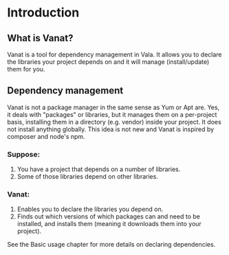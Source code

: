 # Introduction

## What is Vanat?

Vanat is a tool for dependency management in Vala. It allows you to declare the libraries your project depends on and it will manage (install/update) them for you.

## Dependency management

Vanat is not a package manager in the same sense as Yum or Apt are. Yes, it deals with "packages" or libraries, but it manages them on a per-project basis, installing them in a directory (e.g. vendor) inside your project. It does not install anything globally.
This idea is not new and Vanat is inspired by composer and node's npm.

### Suppose:
  1. You have a project that depends on a number of libraries.
  2. Some of those libraries depend on other libraries.

### Vanat:
  1. Enables you to declare the libraries you depend on.
  2. Finds out which versions of which packages can and need to be installed, and installs them (meaning it downloads them into your project). 
  
See the Basic usage chapter for more details on declaring dependencies.



